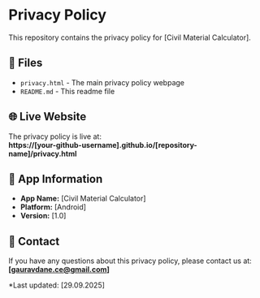 # Privacy Policy

This repository contains the privacy policy for [Civil Material Calculator].

## 📄 Files

- `privacy.html` - The main privacy policy webpage
- `README.md` - This readme file

## 🌐 Live Website

The privacy policy is live at:  
**https://[your-github-username].github.io/[repository-name]/privacy.html**

## 📱 App Information

- **App Name:** [Civil Material Calculator]
- **Platform:** [Android]
- **Version:** [1.0]

## 📧 Contact

If you have any questions about this privacy policy, please contact us at:  
**[gauravdane.ce@gmail.com]**

*Last updated: [29.09.2025]
